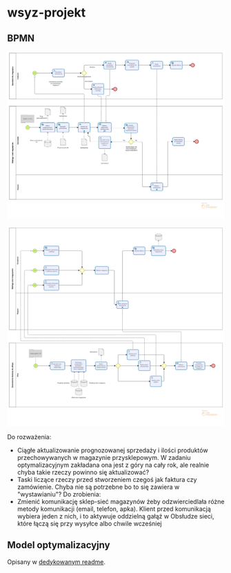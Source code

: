 # wsyz-projekt

## BPMN
![diagram bpmn](./docs/producent-magazyn.png)

![diagram bpmn](./docs/magazyn-sklep.png)

Do rozważenia: 
- Ciągłe aktualizowanie prognozowanej sprzedaży i ilości produktów przechowywanych w magazynie przysklepowym. W zadaniu optymalizacyjnym zakładana ona jest z góry na cały rok, ale realnie chyba takie rzeczy powinno się aktualizować?
- Taski liczące rzeczy przed stworzeniem czegoś jak faktura czy zamówienie. Chyba nie są potrzebne bo to się zawiera w "wystawianiu"?
Do zrobienia:
- Zmienić komunikację sklep-sieć magazynów żeby odzwierciedlała różne metody komunikacji (email, telefon, apka). Klient przed komunikacją wybiera jeden z nich, i to aktywuje oddzielną gałąź w Obsłudze sieci, które łączą się przy wysyłce albo chwile wcześniej

## Model optymalizacyjny
Opisany w [dedykowanym readme](optimization/README.md).
